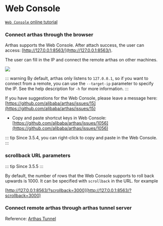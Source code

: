 # Web Console

[`Web Console` online tutorial](https://arthas.aliyun.com/doc/arthas-tutorials.html?language=en&id=case-web-console)

### Connect arthas through the browser

Arthas supports the Web Console. After attach success, the user can access: [http://127.0.0.1:8563/](http://127.0.0.1:8563/).

The user can fill in the IP and connect the remote arthas on other machines.

![](/images/web-console-local.png)

::: warning
By default, arthas only listens to `127.0.0.1`, so if you want to connect from a remote, you can use the `--target-ip` parameter to specify the IP. See the help description for `-h` for more information.
:::

If you have suggestions for the Web Console, please leave a message here: [https://github.com/alibaba/arthas/issues/15](https://github.com/alibaba/arthas/issues/15)

- Copy and paste shortcut keys in Web Console: [https://github.com/alibaba/arthas/issues/1056](https://github.com/alibaba/arthas/issues/1056)

::: tip
Since 3.5.4, you can right-click to copy and paste in the Web Console.
:::

### scrollback URL parameters

::: tip
Since 3.5.5
:::

By default, the number of rows that the Web Console supports to roll back upwards is 1000. It can be specified with `scrollback` in the URL. for example

[http://127.0.0.1:8563/?scrollback=3000](http://127.0.0.1:8563/?scrollback=3000)

### Connect remote arthas through arthas tunnel server

Reference: [Arthas Tunnel](tunnel.md)
